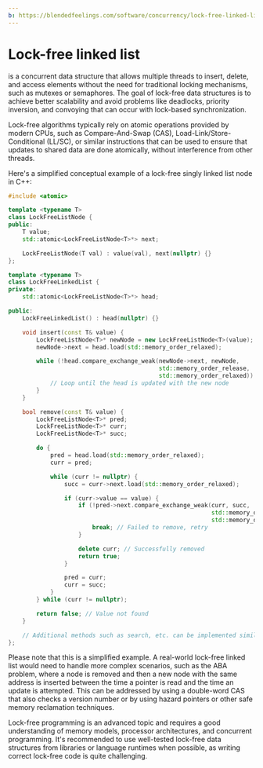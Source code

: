 ```yaml
---
b: https://blendedfeelings.com/software/concurrency/lock-free-linked-list-data-structure.md
---
```


# Lock-free linked list 
is a concurrent data structure that allows multiple threads to insert, delete, and access elements without the need for traditional locking mechanisms, such as mutexes or semaphores. The goal of lock-free data structures is to achieve better scalability and avoid problems like deadlocks, priority inversion, and convoying that can occur with lock-based synchronization.

Lock-free algorithms typically rely on atomic operations provided by modern CPUs, such as Compare-And-Swap (CAS), Load-Link/Store-Conditional (LL/SC), or similar instructions that can be used to ensure that updates to shared data are done atomically, without interference from other threads.

Here's a simplified conceptual example of a lock-free singly linked list node in C++:

```cpp
#include <atomic>

template <typename T>
class LockFreeListNode {
public:
    T value;
    std::atomic<LockFreeListNode<T>*> next;

    LockFreeListNode(T val) : value(val), next(nullptr) {}
};

template <typename T>
class LockFreeLinkedList {
private:
    std::atomic<LockFreeListNode<T>*> head;

public:
    LockFreeLinkedList() : head(nullptr) {}

    void insert(const T& value) {
        LockFreeListNode<T>* newNode = new LockFreeListNode<T>(value);
        newNode->next = head.load(std::memory_order_relaxed);

        while (!head.compare_exchange_weak(newNode->next, newNode,
                                           std::memory_order_release,
                                           std::memory_order_relaxed)) {
            // Loop until the head is updated with the new node
        }
    }

    bool remove(const T& value) {
        LockFreeListNode<T>* pred;
        LockFreeListNode<T>* curr;
        LockFreeListNode<T>* succ;

        do {
            pred = head.load(std::memory_order_relaxed);
            curr = pred;

            while (curr != nullptr) {
                succ = curr->next.load(std::memory_order_relaxed);

                if (curr->value == value) {
                    if (!pred->next.compare_exchange_weak(curr, succ,
                                                          std::memory_order_release,
                                                          std::memory_order_relaxed)) {
                        break; // Failed to remove, retry
                    }

                    delete curr; // Successfully removed
                    return true;
                }

                pred = curr;
                curr = succ;
            }
        } while (curr != nullptr);

        return false; // Value not found
    }

    // Additional methods such as search, etc. can be implemented similarly
};
```

Please note that this is a simplified example. A real-world lock-free linked list would need to handle more complex scenarios, such as the ABA problem, where a node is removed and then a new node with the same address is inserted between the time a pointer is read and the time an update is attempted. This can be addressed by using a double-word CAS that also checks a version number or by using hazard pointers or other safe memory reclamation techniques.

Lock-free programming is an advanced topic and requires a good understanding of memory models, processor architectures, and concurrent programming. It's recommended to use well-tested lock-free data structures from libraries or language runtimes when possible, as writing correct lock-free code is quite challenging.